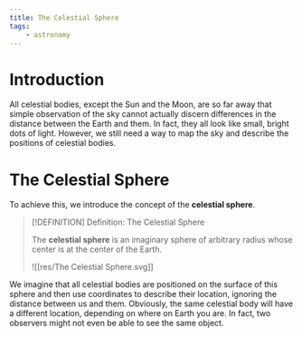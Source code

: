 ```yaml
---
title: The Celestial Sphere
tags:
    - astronomy
---
```


# Introduction

All celestial bodies, except the Sun and the Moon, are so far away that simple observation of the sky cannot actually discern differences in the distance between the Earth and them. In fact, they all look like small, bright dots of light. However, we still need a way to map the sky and describe the positions of celestial bodies.

# The Celestial Sphere

To achieve this, we introduce the concept of the **celestial sphere**. 

>[!DEFINITION] Definition: The Celestial Sphere
>
>The **celestial sphere** is an imaginary sphere of arbitrary radius whose center is at the center of the Earth.
>
>![[res/The Celestial Sphere.svg]]
>

We imagine that all celestial bodies are positioned on the surface of this sphere and then use coordinates to describe their location, ignoring the distance between us and them. Obviously, the same celestial body will have a different location, depending on where on Earth you are. In fact, two observers might not even be able to see the same object.
